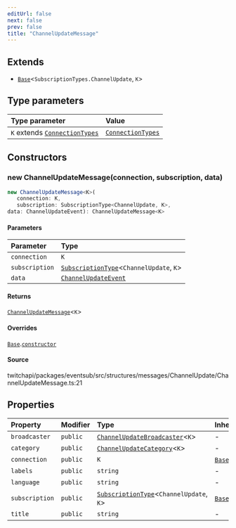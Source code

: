 ```yaml
---
editUrl: false
next: false
prev: false
title: "ChannelUpdateMessage"
---
```


## Extends

- [`Base`](Base.md)\<`SubscriptionTypes.ChannelUpdate`, `K`\>

## Type parameters

| Type parameter | Value |
| :------ | :------ |
| `K` extends [`ConnectionTypes`](../type-aliases/ConnectionTypes.md) | [`ConnectionTypes`](../type-aliases/ConnectionTypes.md) |

## Constructors

### new ChannelUpdateMessage(connection, subscription, data)

```ts
new ChannelUpdateMessage<K>(
   connection: K, 
   subscription: SubscriptionType<ChannelUpdate, K>, 
data: ChannelUpdateEvent): ChannelUpdateMessage<K>
```

#### Parameters

| Parameter | Type |
| :------ | :------ |
| `connection` | `K` |
| `subscription` | [`SubscriptionType`](../type-aliases/SubscriptionType.md)\<`ChannelUpdate`, `K`\> |
| `data` | [`ChannelUpdateEvent`](../interfaces/ChannelUpdateEvent.md) |

#### Returns

[`ChannelUpdateMessage`](ChannelUpdateMessage.md)\<`K`\>

#### Overrides

[`Base`](Base.md).[`constructor`](Base.md#constructors)

#### Source

twitchapi/packages/eventsub/src/structures/messages/ChannelUpdate/ChannelUpdateMessage.ts:21

## Properties

| Property | Modifier | Type | Inherited from |
| :------ | :------ | :------ | :------ |
| `broadcaster` | `public` | [`ChannelUpdateBroadcaster`](ChannelUpdateBroadcaster.md)\<`K`\> | - |
| `category` | `public` | [`ChannelUpdateCategory`](ChannelUpdateCategory.md)\<`K`\> | - |
| `connection` | `public` | `K` | [`Base`](Base.md).`connection` |
| `labels` | `public` | `string` | - |
| `language` | `public` | `string` | - |
| `subscription` | `public` | [`SubscriptionType`](../type-aliases/SubscriptionType.md)\<`ChannelUpdate`, `K`\> | [`Base`](Base.md).`subscription` |
| `title` | `public` | `string` | - |
